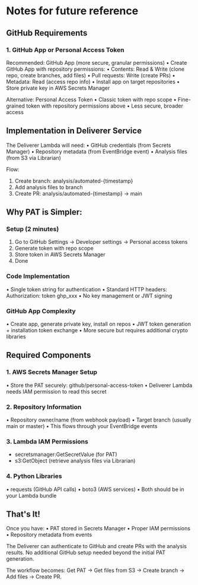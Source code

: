 # Notes for future reference

## GitHub Requirements

### 1. GitHub App or Personal Access Token
Recommended: GitHub App (more secure, granular permissions)
• Create GitHub App with repository permissions:
• Contents: Read & Write (clone repo, create branches, add files)
• Pull requests: Write (create PRs)
• Metadata: Read (access repo info)
• Install app on target repositories
• Store private key in AWS Secrets Manager

Alternative: Personal Access Token
• Classic token with repo scope
• Fine-grained token with repository permissions above
• Less secure, broader access

## Implementation in Deliverer Service

The Deliverer Lambda will need:
• GitHub credentials (from Secrets Manager)
• Repository metadata (from EventBridge event)
• Analysis files (from S3 via Librarian)

Flow:
1. Create branch: analysis/automated-{timestamp}
2. Add analysis files to branch
3. Create PR: analysis/automated-{timestamp} → main

## Why PAT is Simpler:

### Setup (2 minutes)
1. Go to GitHub Settings → Developer settings → Personal access tokens
2. Generate token with repo scope
3. Store token in AWS Secrets Manager
4. Done

### Code Implementation
• Single token string for authentication
• Standard HTTP headers: Authorization: token ghp_xxx
• No key management or JWT signing

### GitHub App Complexity
• Create app, generate private key, install on repos
• JWT token generation + installation token exchange
• More secure but requires additional crypto libraries

## Required Components

### 1. AWS Secrets Manager Setup
• Store the PAT securely: github/personal-access-token
• Deliverer Lambda needs IAM permission to read this secret

### 2. Repository Information
• Repository owner/name (from webhook payload)
• Target branch (usually main or master)
• This flows through your EventBridge events

### 3. Lambda IAM Permissions
- secretsmanager:GetSecretValue (for PAT)
- s3:GetObject (retrieve analysis files via Librarian)


### 4. Python Libraries
• requests (GitHub API calls)
• boto3 (AWS services)
• Both should be in your Lambda bundle

## That's It!
Once you have:
• PAT stored in Secrets Manager
• Proper IAM permissions
• Repository metadata from events

The Deliverer can authenticate to GitHub and create PRs with the analysis results. No additional GitHub setup
needed beyond the initial PAT generation.

The workflow becomes: Get PAT → Get files from S3 → Create branch → Add files → Create PR.